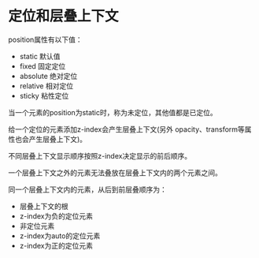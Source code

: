 # 定位和层叠上下文

position属性有以下值：

* static 默认值
* fixed 固定定位
* absolute 绝对定位
* relative 相对定位
* sticky 粘性定位

当一个元素的position为static时，称为未定位，其他值都是已定位。

给一个定位的元素添加z-index会产生层叠上下文(另外 opacity、transform等属性也会产生层叠上下文)。

不同层叠上下文显示顺序按照z-index决定显示的前后顺序。

一个层叠上下文之外的元素无法叠放在层叠上下文内的两个元素之间。

同一个层叠上下文内的元素，从后到前层叠顺序为：

* 层叠上下文的根
* z-index为负的定位元素
* 非定位元素
* z-index为auto的定位元素
* z-index为正的定位元素
